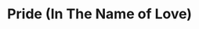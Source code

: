 ---
index: 13
layout: default
title: Pride (In The Name of Love)
event: Assassination of MLK
artist: U2
genre: Rock
writer: Bono
producer: Brian Eno, Daniel Lanois 
album: The Unforgettable Fire
label: Island Records
country: UK
language: English
duration: '4:40'
released: 1984
soundcloud: https://w.soundcloud.com/player/?url=https%3A//api.soundcloud.com/tracks/256319748&color=%23fffad2&auto_play=false&hide_related=false&show_comments=true&show_user=true&show_reposts=false&show_teaser=true&visual=true
soundcloud-source: https://soundcloud.com/u2/pride-in-the-name-of-love-1
soundcloud-artist: https://soundcloud.com/u2
description1: Pride (In the Name of Love) by U2 was inspired by King and makes reference to his death.
description: The song recieved mixed critical reviews at the time however it became U2's first top 40 single on Billboards 'Hot 100' Chart in the USA.
award1: "#388 on Rolling Stone list of the 'The 500 Greatest Songs of All Time'"
award2: "#3 on the UK Singles Chart"
award3: "The song was U2's first top 40 hit in the United States where it peaked at #33"
more-versions: https://secondhandsongs.com/performance/32202
versions: |
    Barbara Dickson (1987)<br>
    John Legend (2008)

source1: https://www.thelist.com/384171/what-does-u2s-pride-in-the-name-of-love-really-mean/
---